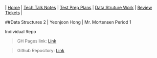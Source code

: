 | [Home](docs/README.md) | [Tech Talk Notes](GH%20Pages%20Nav/Tech%20Talk%20Notes) | [Test Prep Plans](GH%20Pages%20Nav/Test%20Prep%20Plans) | [Data Struture Work](GH%20Pages%20Nav/Data%20Structure%20Work) | [Review Tickets](GH%20Pages%20Nav/Review%20Tickets) |

##Data Structures 2 | Yeonjoon Hong | Mr. Mortensen Period 1

Individual Repo
> GH Pages link: [Link](https://yeonjoonhong.github.io/Data-Structures-2/)

> Github Repository: [Link](https://github.com/yeonjoonhong/Data-Structures-2)